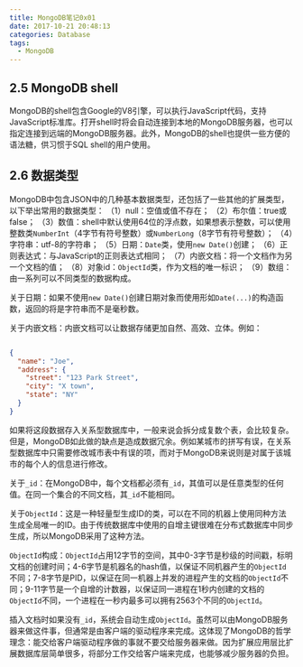 ```yaml
---
title: MongoDB笔记0x01
date: 2017-10-21 20:48:13
categories: Database
tags:
  - MongoDB
---
```


## 2.5 MongoDB shell

MongoDB的shell包含Google的V8引擎，可以执行JavaScript代码，支持JavaScript标准库。打开shell时将会自动连接到本地的MongoDB服务器，也可以指定连接到远端的MongoDB服务器。此外，MongoDB的shell也提供一些方便的语法糖，供习惯于SQL shell的用户使用。

<!-- more -->


## 2.6 数据类型

MongoDB中包含JSON中的几种基本数据类型，还包括了一些其他的扩展类型，以下举出常用的数据类型：
（1）null：空值或值不存在；
（2）布尔值：true或false；
（3）数值：shell中默认使用64位的浮点数，如果想表示整数，可以使用整数类`NumberInt`（4字节有符号整数）或`NumberLong`（8字节有符号整数）；
（4）字符串：utf-8的字符串；
（5）日期：`Date`类，使用`new Date()`创建；
（6）正则表达式：与JavaScript的正则表达式相同；
（7）内嵌文档：将一个文档作为另一个文档的值；
（8）对象id：`ObjectId`类，作为文档的唯一标识；
（9）数组：由一系列可以不同类型的数据构成。

关于日期：如果不使用`new Date()`创建日期对象而使用形如`Date(...)`的构造函数，返回的将是字符串而不是毫秒数。

关于内嵌文档：内嵌文档可以让数据存储更加自然、高效、立体。例如：

```json

{
  "name": "Joe",
  "address": {
    "street": "123 Park Street",
    "city": "X town",
    "state": "NY"
  }
}
```

如果将这段数据存入关系型数据库中，一般来说会拆分成复数个表，会比较复杂。但是，MongoDB如此做的缺点是造成数据冗余。例如某城市的拼写有误，在关系型数据库中只需要修改城市表中有误的项，而对于MongoDB来说则是对属于该城市的每个人的信息进行修改。

关于`_id`：在MongoDB中，每个文档都必须有`_id`，其值可以是任意类型的任何值。在同一个集合的不同文档，其`_id`不能相同。

关于`ObjectId`：这是一种轻量型生成ID的类，可以在不同的机器上使用同种方法生成全局唯一的ID。由于传统数据库中使用的自增主键很难在分布式数据库中同步生成，所以MongoDB采用了这种方法。

`ObjectId`构成：`ObjectId`占用12字节的空间，其中0-3字节是秒级的时间戳，标明文档的创建时间；4-6字节是机器名的hash值，以保证不同机器产生的`ObjectId`不同；7-8字节是PID，以保证在同一机器上并发的进程产生的文档的`ObjectId`不同；9-11字节是一个自增的计数器，以保证同一进程在1秒内创建的文档的`ObjectId`不同，一个进程在一秒内最多可以拥有2563个不同的`ObjectId`。

插入文档时如果没有`_id`，系统会自动生成`ObjectId`。虽然可以由MongoDB服务器来做这件事，但通常是由客户端的驱动程序来完成。这体现了MongoDB的哲学理念：能交给客户端驱动程序做的事就不要交给服务器来做。因为扩展应用层比扩展数据库层简单很多，将部分工作交给客户端来完成，也能够减少服务器的负担。
